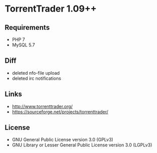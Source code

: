# TorrentTrader 1.09++

## Requirements
- PHP 7
- MySQL 5.7

## Diff
- deleted nfo-file upload
- deleted irc notifications

## Links
- http://www.torrenttrader.org/
- https://sourceforge.net/projects/torrenttrader/

## License
- GNU General Public License version 3.0 (GPLv3)
- GNU Library or Lesser General Public License version 3.0 (LGPLv3)
